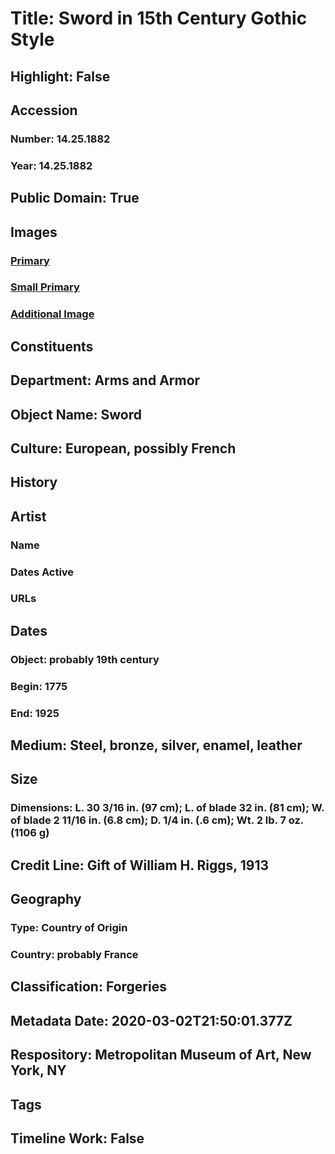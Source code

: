 # Title: Sword in 15th Century Gothic Style
## Highlight: False
## Accession
### Number: 14.25.1882
### Year: 14.25.1882
## Public Domain: True
## Images
### [Primary](https://images.metmuseum.org/CRDImages/aa/original/LC-14_25_1882-001.jpg)
### [Small Primary](https://images.metmuseum.org/CRDImages/aa/web-large/LC-14_25_1882-001.jpg)
### [Additional Image](https://images.metmuseum.org/CRDImages/aa/original/LC-14_25_1882-002.jpg)
## Constituents
## Department: Arms and Armor
## Object Name: Sword
## Culture: European, possibly French
## History
## Artist
### Name
### Dates Active
### URLs
## Dates
### Object: probably 19th century
### Begin: 1775
### End: 1925
## Medium: Steel, bronze, silver, enamel, leather
## Size
### Dimensions: L. 30 3/16 in. (97 cm); L. of blade 32 in. (81 cm); W. of blade 2 11/16 in. (6.8 cm); D. 1/4 in. (.6 cm); Wt. 2 lb. 7 oz. (1106 g)
## Credit Line: Gift of William H. Riggs, 1913
## Geography
### Type: Country of Origin
### Country: probably France
## Classification: Forgeries
## Metadata Date: 2020-03-02T21:50:01.377Z
## Respository: Metropolitan Museum of Art, New York, NY
## Tags
## Timeline Work: False